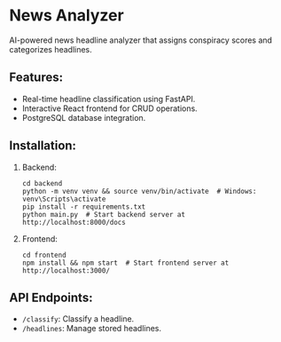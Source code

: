 # News Analyzer

AI-powered news headline analyzer that assigns conspiracy scores and categorizes headlines.

## Features:
- Real-time headline classification using FastAPI.
- Interactive React frontend for CRUD operations.
- PostgreSQL database integration.

## Installation:
1. Backend:
    ```
    cd backend
    python -m venv venv && source venv/bin/activate  # Windows: venv\Scripts\activate
    pip install -r requirements.txt
    python main.py  # Start backend server at http://localhost:8000/docs
    ```

2. Frontend:
    ```
    cd frontend
    npm install && npm start  # Start frontend server at http://localhost:3000/
    ```

## API Endpoints:
- `/classify`: Classify a headline.
- `/headlines`: Manage stored headlines.


